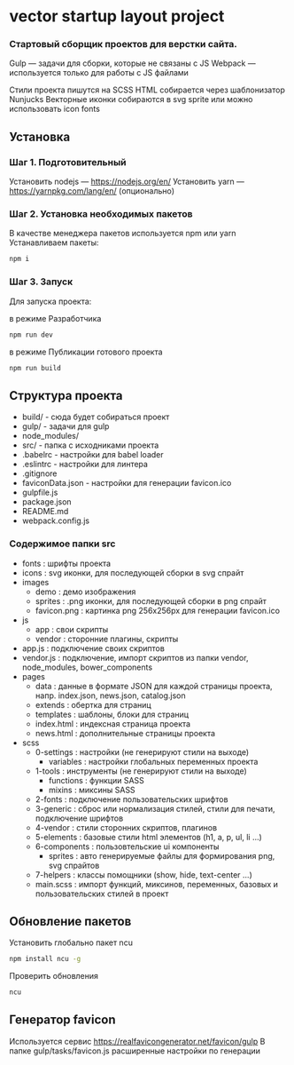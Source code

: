 # vector startup layout project

### Стартовый сборщик проектов для верстки сайта.

Gulp — задачи для сборки, которые не связаны с JS
Webpack — используется только для работы с JS файлами

Стили проекта пишутся на SCSS
HTML собирается через шаблонизатор Nunjucks
Векторные иконки собираются в svg sprite или можно использовать icon fonts

## Установка

### Шаг 1. Подготовительный

Установить nodejs — https://nodejs.org/en/
Установить yarn — https://yarnpkg.com/lang/en/ (опционально)

### Шаг 2. Установка необходимых пакетов
В качестве менеджера пакетов используется npm или yarn
Устанавливаем пакеты:
```bash
npm i
```

### Шаг 3. Запуск
Для запуска проекта:

в режиме Разработчика
```bash
npm run dev
```

в режиме Публикации готового проекта
```bash
npm run build
```

## Структура проекта

* build/ - сюда будет собираться проект
* gulp/ - задачи для gulp
* node_modules/
* src/ - папка с исходниками проекта
* .babelrc - настройки для babel loader
* .eslintrc - настройки для линтера
* .gitignore
* faviconData.json - настройки для генерации favicon.ico
* gulpfile.js
* package.json
* README.md
* webpack.config.js


### Содержимое папки src

* fonts             : шрифты проекта
* icons             : svg иконки, для последующей сборки в svg спрайт
* images
  * demo            : демо изображения
  * sprites         : .png иконки, для последующей сборки в png спрайт
  * favicon.png     : картинка png 256x256px для генерации favicon.ico
* js
  * app             : свои скрипты
  * vendor          : сторонние плагины, скрипты
 * app.js           : подключение своих скриптов
 * vendor.js        : подключение, импорт скриптов из папки vendor, node_modules, bower_components
* pages
  * data            : данные в формате JSON для каждой страницы проекта, напр. index.json, news.json, catalog.json
  * extends         : обертка для страниц
  * templates       : шаблоны, блоки для страниц
  * index.html      : индексная страница проекта
  * news.html       : дополнительные страницы проекта
* scss
  * 0-settings      : настройки (не генерируют стили на выходе)
    * variables     : настройки глобальных переменных проекта
  * 1-tools         : инструменты (не генерируют стили на выходе)
    * functions     : функции SASS
    * mixins        : миксины SASS
  * 2-fonts         : подключение пользовательских шрифтов
  * 3-generic       : сброс или нормализация стилей, стили для печати, подключение шрифтов
  * 4-vendor        : стили сторонних скриптов, плагинов
  * 5-elements      : базовые стили html элементов (h1, a, p, ul, li ...)
  * 6-components    : пользовтельские ui компоненты
    * sprites       : авто генерируемые файлы для формирования png, svg спрайтов
  * 7-helpers       : классы помощники (show, hide, text-center ...)
  * main.scss       : импорт функций, миксинов, переменных, базовых и пользовательских стилей в проект


## Обновление пакетов

Установить глобально пакет ncu
```bash
npm install ncu -g
```

Проверить обновления
```bash
ncu
```

## Генератор favicon

Используется сервис https://realfavicongenerator.net/favicon/gulp
В папке gulp/tasks/favicon.js расширенные настройки по генерации